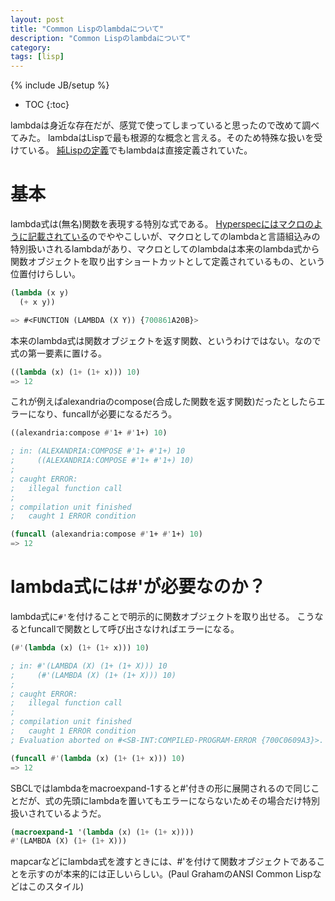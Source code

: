 ```yaml
---
layout: post
title: "Common Lispのlambdaについて"
description: "Common Lispのlambdaについて"
category: 
tags: [lisp]
---
```

{% include JB/setup %}

* TOC
{:toc}

lambdaは身近な存在だが、感覚で使ってしまっていると思ったので改めて調べてみた。
lambdaはLispで最も根源的な概念と言える。そのため特殊な扱いを受けている。
[純Lispの定義](https://masatoi.hateblo.jp/entry/20151210/1449948614)でもlambdaは直接定義されていた。

# 基本

lambda式は(無名)関数を表現する特別な式である。
[Hyperspecにはマクロのように記載されている](http://www.ai.mit.edu/projects/iiip/doc/CommonLISP/HyperSpec/Body/mac_lambda.html)のでややこしいが、マクロとしてのlambdaと言語組込みの特別扱いされるlambdaがあり、マクロとしてのlambdaは本来のlambda式から関数オブジェクトを取り出すショートカットとして定義されているもの、という位置付けらしい。

```lisp
(lambda (x y)
  (+ x y))

=> #<FUNCTION (LAMBDA (X Y)) {700861A20B}>
```

本来のlambda式は関数オブジェクトを返す関数、というわけではない。なので式の第一要素に置ける。

```lisp
((lambda (x) (1+ (1+ x))) 10)
=> 12
```

これが例えばalexandriaのcompose(合成した関数を返す関数)だったとしたらエラーになり、funcallが必要になるだろう。
```lisp
((alexandria:compose #'1+ #'1+) 10)

; in: (ALEXANDRIA:COMPOSE #'1+ #'1+) 10
;     ((ALEXANDRIA:COMPOSE #'1+ #'1+) 10)
; 
; caught ERROR:
;   illegal function call
; 
; compilation unit finished
;   caught 1 ERROR condition

(funcall (alexandria:compose #'1+ #'1+) 10)
=> 12
```

# lambda式には#'が必要なのか？

lambda式に`#'`を付けることで明示的に関数オブジェクトを取り出せる。
こうなるとfuncallで関数として呼び出さなければエラーになる。

```lisp
(#'(lambda (x) (1+ (1+ x))) 10)

; in: #'(LAMBDA (X) (1+ (1+ X))) 10
;     (#'(LAMBDA (X) (1+ (1+ X))) 10)
; 
; caught ERROR:
;   illegal function call
; 
; compilation unit finished
;   caught 1 ERROR condition
; Evaluation aborted on #<SB-INT:COMPILED-PROGRAM-ERROR {700C0609A3}>.

(funcall #'(lambda (x) (1+ (1+ x))) 10)
=> 12
```

SBCLではlambdaをmacroexpand-1すると#'付きの形に展開されるので同じことだが、式の先頭にlambdaを置いてもエラーにならないためその場合だけ特別扱いされているようだ。

```lisp
(macroexpand-1 '(lambda (x) (1+ (1+ x))))
#'(LAMBDA (X) (1+ (1+ X)))
```

mapcarなどにlambda式を渡すときには、#'を付けて関数オブジェクトであることを示すのが本来的には正しいらしい。(Paul GrahamのANSI Common Lispなどはこのスタイル)
